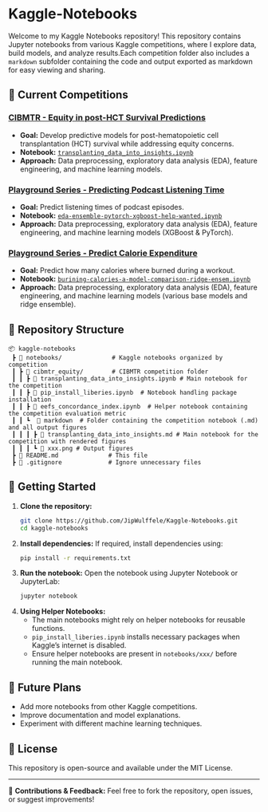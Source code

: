 # Kaggle-Notebooks

Welcome to my Kaggle Notebooks repository! This repository contains Jupyter notebooks from various Kaggle competitions, where I explore data, build models, and analyze results.Each competition folder also includes a `markdown` subfolder containing the code and output exported as markdown for easy viewing and sharing.

## 📌 Current Competitions

### [CIBMTR - Equity in post-HCT Survival Predictions](https://www.kaggle.com/competitions/cibmtr-equity)
- **Goal:** Develop predictive models for post-hematopoietic cell transplantation (HCT) survival while addressing equity concerns.
- **Notebook:** [`transplanting_data_into_insights.ipynb`](./notebooks/cibmtr_equity/transplanting_data_into_insights.ipynb)
- **Approach:** Data preprocessing, exploratory data analysis (EDA), feature engineering, and machine learning models.

### [Playground Series - Predicting Podcast Listening Time](https://www.kaggle.com/competitions/playground-series-s5e4/overview)
- **Goal:** Predict listening times of podcast episodes.
- **Notebook:** [`eda-ensemble-pytorch-xgboost-help-wanted.ipynb`](./predict_podcast_listening_time/eda-ensemble-pytorch-xgboost-help-wanted.ipynb)
- **Approach:** Data preprocessing, exploratory data analysis (EDA), feature engineering, and machine learning models (XGBoost & PyTorch).

### [Playground Series - Predict Calorie Expenditure](https://www.kaggle.com/competitions/playground-series-s5e5/overview)
- **Goal:** Predict how many calories where burned during a workout.
- **Notebook:** [`burining-calories-a-model-comparison-ridge-ensem.ipynb`](./predict_calorie_expenditure/burning-calories-a-model-comparison-ridge-ensem.ipynb)
- **Approach:** Data preprocessing, exploratory data analysis (EDA), feature engineering, and machine learning models (various base models and ridge ensemble).

## 📂 Repository Structure
```
📦 kaggle-notebooks
 ┣ 📂 notebooks/              # Kaggle notebooks organized by competition
 ┃ ┣ 📂 cibmtr_equity/        # CIBMTR competition folder
 ┃ ┃ ┣ 📜 transplanting_data_into_insights.ipynb # Main notebook for the competition
 ┃ ┃ ┣ 📜 pip_install_liberies.ipynb  # Notebook handling package installation
 ┃ ┃ ┣ 📜 eefs_concordance_index.ipynb  # Helper notebook containing the competition evaluation metric
 ┃ ┃ ┗  📂 markdown  # Folder containing the competition notebook (.md) and all output figures
 ┃ ┃ ┃ ┣ 📜 transplanting_data_into_insights.md # Main notebook for the competition with rendered figures
 ┃ ┃ ┃ ┗ 📜 xxx.png # Output figures
 ┣ 📜 README.md              # This file
 ┣ 📜 .gitignore             # Ignore unnecessary files
```

## 🚀 Getting Started

1. **Clone the repository:**
   ```bash
   git clone https://github.com/JipWulffele/Kaggle-Notebooks.git
   cd kaggle-notebooks
   ```
2. **Install dependencies:**
   If required, install dependencies using:
   ```bash
   pip install -r requirements.txt
   ```
3. **Run the notebook:**
   Open the notebook using Jupyter Notebook or JupyterLab:
   ```bash
   jupyter notebook
   ```
4. **Using Helper Notebooks:**
   - The main notebooks might rely on helper notebooks for reusable functions.
   - `pip_install_liberies.ipynb` installs necessary packages when Kaggle’s internet is disabled.
   - Ensure helper notebooks are present in `notebooks/xxx/` before running the main notebook.

## 📌 Future Plans
- Add more notebooks from other Kaggle competitions.
- Improve documentation and model explanations.
- Experiment with different machine learning techniques.

## 📜 License
This repository is open-source and available under the MIT License.

---
📩 **Contributions & Feedback:** Feel free to fork the repository, open issues, or suggest improvements!
